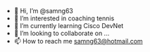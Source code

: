 - 👋 Hi, I’m @samng63
- 👀 I’m interested in coaching tennis
- 🌱 I’m currently learning Cisco DevNet
- 💞️ I’m looking to collaborate on ...
- 📫 How to reach me samng63@hotmail.com

<!---
samng63/samng63 is a ✨ special ✨ repository because its `README.md` (this file) appears on your GitHub profile.
You can click the Preview link to take a look at your changes.
--->
